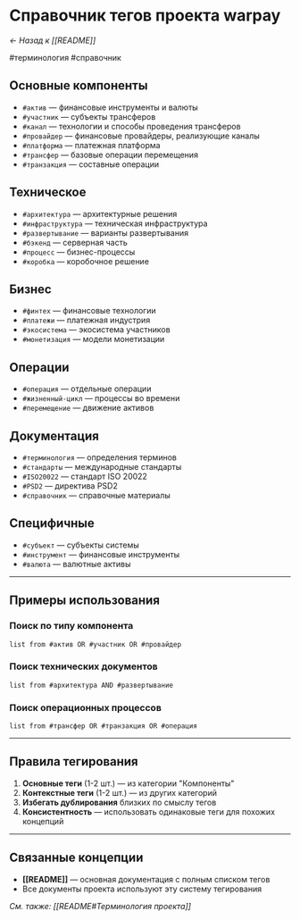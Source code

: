 # Справочник тегов проекта warpay

*← Назад к [[README]]*

#терминология #справочник

## Основные компоненты
- `#актив` — финансовые инструменты и валюты
- `#участник` — субъекты трансферов  
- `#канал` — технологии и способы проведения трансферов
- `#провайдер` — финансовые провайдеры, реализующие каналы
- `#платформа` — платежная платформа
- `#трансфер` — базовые операции перемещения
- `#транзакция` — составные операции

## Техническое
- `#архитектура` — архитектурные решения
- `#инфраструктура` — техническая инфраструктура  
- `#развертывание` — варианты развертывания
- `#бэкенд` — серверная часть
- `#процесс` — бизнес-процессы
- `#коробка` — коробочное решение

## Бизнес
- `#финтех` — финансовые технологии
- `#платежи` — платежная индустрия
- `#экосистема` — экосистема участников
- `#монетизация` — модели монетизации

## Операции
- `#операция` — отдельные операции
- `#жизненный-цикл` — процессы во времени
- `#перемещение` — движение активов

## Документация
- `#терминология` — определения терминов
- `#стандарты` — международные стандарты  
- `#ISO20022` — стандарт ISO 20022
- `#PSD2` — директива PSD2
- `#справочник` — справочные материалы

## Специфичные
- `#субъект` — субъекты системы
- `#инструмент` — финансовые инструменты
- `#валюта` — валютные активы

---

## Примеры использования

### Поиск по типу компонента
```dataview
list from #актив OR #участник OR #провайдер
```

### Поиск технических документов
```dataview
list from #архитектура AND #развертывание  
```

### Поиск операционных процессов
```dataview
list from #трансфер OR #транзакция OR #операция
```

---

## Правила тегирования

1. **Основные теги** (1-2 шт.) — из категории "Компоненты"
2. **Контекстные теги** (1-2 шт.) — из других категорий
3. **Избегать дублирования** близких по смыслу тегов
4. **Консистентность** — использовать одинаковые теги для похожих концепций

---

## Связанные концепции

- **[[README]]** — основная документация с полным списком тегов
- Все документы проекта используют эту систему тегирования

*См. также: [[README#Терминология проекта]]*
